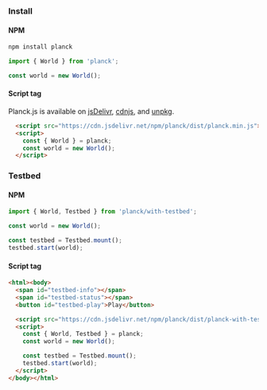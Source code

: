 ### Install

#### NPM

```sh
npm install planck
```

```js
import { World } from 'planck';

const world = new World();
```

#### Script tag

Planck.js is available on [jsDelivr](https://www.jsdelivr.com/package/npm/planck), [cdnjs](https://cdnjs.com/libraries/planck), and [unpkg](https://unpkg.com/planck/).

```html
  <script src="https://cdn.jsdelivr.net/npm/planck/dist/planck.min.js"></script>
  <script>
    const { World } = planck;
    const world = new World();
  </script>
```

### Testbed

#### NPM 

```js
import { World, Testbed } from 'planck/with-testbed';

const world = new World();

const testbed = Testbed.mount();
testbed.start(world);
```

#### Script tag

```html
<html><body>
  <span id="testbed-info"></span>
  <span id="testbed-status"></span>
  <button id="testbed-play">Play</button>

  <script src="https://cdn.jsdelivr.net/npm/planck/dist/planck-with-testbed.min.js"></script>
  <script>
    const { World, Testbed } = planck;
    const world = new World();

    const testbed = Testbed.mount();
    testbed.start(world);
  </script>
</body></html>
```
